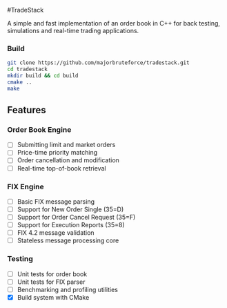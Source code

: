 #TradeStack

A simple and fast implementation of an order book in C++ for 
back testing, simulations and real-time trading applications.

### Build
```bash
git clone https://github.com/majorbruteforce/tradestack.git
cd tradestack
mkdir build && cd build
cmake ..
make
```

## Features

### Order Book Engine
- [ ] Submitting limit and market orders
- [ ] Price-time priority matching
- [ ] Order cancellation and modification
- [ ] Real-time top-of-book retrieval

### FIX Engine
- [ ] Basic FIX message parsing
- [ ] Support for New Order Single (35=D)
- [ ] Support for Order Cancel Request (35=F)
- [ ] Support for Execution Reports (35=8)
- [ ] FIX 4.2 message validation
- [ ] Stateless message processing core

### Testing
- [ ] Unit tests for order book
- [ ] Unit tests for FIX parser
- [ ] Benchmarking and profiling utilities
- [X] Build system with CMake
